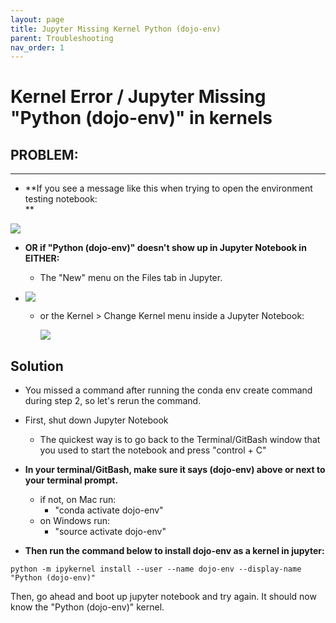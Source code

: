 ```yaml
---
layout: page
title: Jupyter Missing Kernel Python (dojo-env)
parent: Troubleshooting
nav_order: 1
---
```


# Kernel Error / Jupyter Missing "Python (dojo-env)" in kernels

## PROBLEM:

---

- **If you see a message like this when trying to open the environment testing notebook:  
  **

![](../../images/lp/kernel_error.png)

- **OR if "Python (dojo-env)" doesn't show up in Jupyter Notebook in EITHER:**
  - The "New" menu on the Files tab in Jupyter.
- ![](../../images/lp/missing_kernel_new.png)

  - or the Kernel > Change Kernel menu inside a Jupyter Notebook:

    ![](../../images/lp/missing_kernel_notebook.png)

## Solution

- You missed a command after running the conda env create command during step 2, so let's rerun the command.
- First, shut down Jupyter Notebook

  - The quickest way is to go back to the Terminal/GitBash window that you used to start the notebook and press "control + C"

- **In your terminal/GitBash, make sure it says (dojo-env) above or next to your terminal prompt.**
  - if not, on Mac run:
    - "conda activate dojo-env"
  - on Windows run:
    - "source activate dojo-env"
- **Then run the command below to install dojo-env as a kernel in jupyter:**

```
python -m ipykernel install --user --name dojo-env --display-name "Python (dojo-env)"
```

Then, go ahead and boot up jupyter notebook and try again. It should now know the "Python (dojo-env)" kernel.
